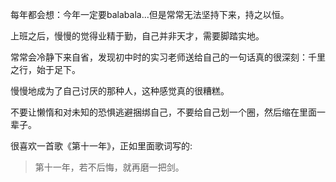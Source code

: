 每年都会想：今年一定要balabala...但是常常无法坚持下来，持之以恒。

上班之后，慢慢的觉得业精于勤，自己并非天才，需要脚踏实地。

常常会冷静下来自省，发现初中时的实习老师送给自己的一句话真的很深刻：千里之行，始于足下。

慢慢地成为了自己讨厌的那种人，这种感觉真的很糟糕。

不要让懒惰和对未知的恐惧逃避捆绑自己，不要给自己划一个圈，然后缩在里面一辈子。

很喜欢一首歌《第十一年》，正如里面歌词写的:

>第十一年，若不后悔，就再磨一把剑。
